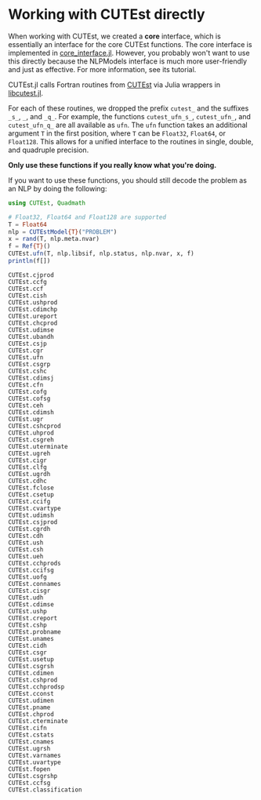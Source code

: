 # Working with CUTEst directly

When working with CUTEst, we created a **core** interface, which is essentially an interface for the core CUTEst functions.
The core interface is implemented in [core_interface.jl](https://github.com/JuliaSmoothOptimizers/CUTEst.jl/blob/main/src/core_interface.jl).
However, you probably won't want to use this directly because the NLPModels interface is much more user-friendly and just as effective.
For more information, see its tutorial.

CUTEst.jl calls Fortran routines from [CUTEst](https://github.com/ralna/CUTEst) via Julia wrappers in [libcutest.jl](https://github.com/JuliaSmoothOptimizers/CUTEst.jl/blob/main/src/libcutest.jl).

For each of these routines, we dropped the prefix `cutest_` and the suffixes `_s_`, `_`, and `_q_`.
For example, the functions `cutest_ufn_s_`, `cutest_ufn_`, and `cutest_ufn_q_` are all available as `ufn`.
The `ufn` function takes an additional argument `T` in the first position, where `T` can be `Float32`, `Float64`, or `Float128`.
This allows for a unified interface to the routines in single, double, and quadruple precision.

**Only use these functions if you really know what you're doing.**

If you want to use these functions, you should still decode the problem as an NLP by doing the following:

```julia
using CUTEst, Quadmath

# Float32, Float64 and Float128 are supported
T = Float64
nlp = CUTEstModel{T}("PROBLEM")
x = rand(T, nlp.meta.nvar)
f = Ref{T}()
CUTEst.ufn(T, nlp.libsif, nlp.status, nlp.nvar, x, f)
println(f[])
```

```@docs
CUTEst.cjprod
CUTEst.ccfg
CUTEst.ccf
CUTEst.cish
CUTEst.ushprod
CUTEst.cdimchp
CUTEst.ureport
CUTEst.chcprod
CUTEst.udimse
CUTEst.ubandh
CUTEst.csjp
CUTEst.cgr
CUTEst.ufn
CUTEst.csgrp
CUTEst.cshc
CUTEst.cdimsj
CUTEst.cfn
CUTEst.cofg
CUTEst.cofsg
CUTEst.ceh
CUTEst.cdimsh
CUTEst.ugr
CUTEst.cshcprod
CUTEst.uhprod
CUTEst.csgreh
CUTEst.uterminate
CUTEst.ugreh
CUTEst.cigr
CUTEst.clfg
CUTEst.ugrdh
CUTEst.cdhc
CUTEst.fclose
CUTEst.csetup
CUTEst.ccifg
CUTEst.cvartype
CUTEst.udimsh
CUTEst.csjprod
CUTEst.cgrdh
CUTEst.cdh
CUTEst.ush
CUTEst.csh
CUTEst.ueh
CUTEst.cchprods
CUTEst.ccifsg
CUTEst.uofg
CUTEst.connames
CUTEst.cisgr
CUTEst.udh
CUTEst.cdimse
CUTEst.ushp
CUTEst.creport
CUTEst.cshp
CUTEst.probname
CUTEst.unames
CUTEst.cidh
CUTEst.csgr
CUTEst.usetup
CUTEst.csgrsh
CUTEst.cdimen
CUTEst.cshprod
CUTEst.cchprodsp
CUTEst.cconst
CUTEst.udimen
CUTEst.pname
CUTEst.chprod
CUTEst.cterminate
CUTEst.cifn
CUTEst.cstats
CUTEst.cnames
CUTEst.ugrsh
CUTEst.varnames
CUTEst.uvartype
CUTEst.fopen
CUTEst.csgrshp
CUTEst.ccfsg
CUTEst.classification
```
